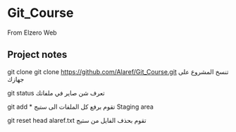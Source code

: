 # Git_Course
From Elzero Web



## Project notes
 
git clone git clone https://github.com/Alaref/Git_Course.git
تنسخ المشروع على جهازك

git status
تعرف شن صاير في ملفاتك


git add * 
تقوم برفع كل الملفات الى ستيج
Staging area

git reset head alaref.txt
تقوم بحذف الفايل من ستيج